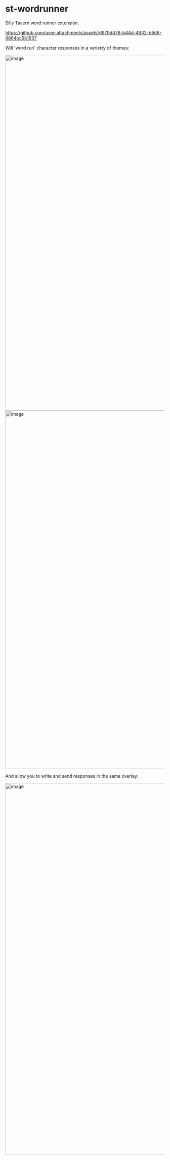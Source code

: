 # st-wordrunner
Silly Tavern word runner extension. 

https://github.com/user-attachments/assets/d979d478-b44d-4932-b9d6-9864bc9b1637

Will 'word run' character responses in a verierty of themes:

<img width="1545" height="1124" alt="image" src="https://github.com/user-attachments/assets/8ee392c1-62c3-4536-a13c-6c8e9f637362" />

<img width="984" height="1132" alt="image" src="https://github.com/user-attachments/assets/9be62d0c-c6cf-45d3-aa81-66f57cfaae82" />

And allow you to write and send responses in the same overlay:

<img width="1451" height="1174" alt="image" src="https://github.com/user-attachments/assets/eb2b8c8b-cce9-42bb-b0dd-a870cef238ec" />
